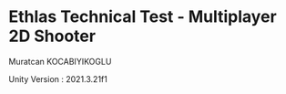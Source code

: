 # Ethlas Technical Test - Multiplayer 2D Shooter
Muratcan KOCABIYIKOGLU

Unity Version : 2021.3.21f1
